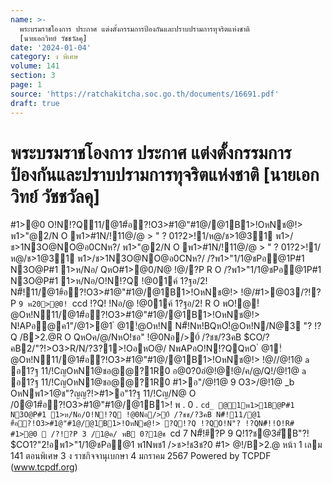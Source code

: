 ```yaml
---
name: >-
  พระบรมราชโองการ ประกาศ แต่งตั้งกรรมการป้องกันและปราบปรามการทุจริตแห่งชาติ
  [นายเอกวิทย์ วัชชวัลคุ]
date: '2024-01-04'
category: ง พิเศษ
volume: 141
section: 3
page: 1
source: 'https://ratchakitcha.soc.go.th/documents/16691.pdf'
draft: true
---
```


# พระบรมราชโองการ ประกาศ แต่งตั้งกรรมการป้องกันและปราบปรามการทุจริตแห่งชาติ [นายเอกวิทย์ วัชชวัลคุ]

#1>@0 O!N!?Q11/@1#้อ?!O3>#1@"#1@/@1B1>!OหNช@!> พ1>"@2/N O พ1>#1N/!11@/@ > " ? 01?2>!1/ห@/ช>1@31 พ1>/ช>1N3O@NO@อ0CNห?/ พ1>"@2/N O พ1>#1N/!11@/@ > " ? 01?2>!1/ห@/ช>1@31 พ1>/ช>1N3O@NO@อ0CNห?/ /?พ1>"1/1@ชPอ@1P#1 N3O@P#1 1>ห/Nอ/ QหO#1>@0/N@ !@/?P R O /?พ1>"1/1@ชPอ@1P#1 N3O@P#1 1>ห/Nอ/O!N!?Q !@01ค์ 1?ฐอ/2! N#็!11/@1#้อ?!O3>#1@"#1@/@1B1>!OหNช@!> !@/#1>@03/?!?P `9 พ20>@0! `ccd !?Q! !Nอ/@ !@01ค์ 1?ฐอ/2! R O พO!@!ํ@Oห!N11/@1#้อ?!O3>#1@"#1@/@1B1>!OหNช@!> N!APอ@ค1"/@1>@1 ํ @1!ํ@Oห!N N#็!Nห!BQหO!ํ@Oห!N/N@3 "? !?Q /B>2.@R O QหOค/@/NหO!ชอ" !@0Nอ/>0์ /?ชช/?3คB $CO/?คB2/"?!>O3>R/N/?3?1>!OอหO@/ NพAPอO!N!?QQหO ํ @1!ํ@Oห!N11/@1#้อ?!O3>#1@"#1@/@1B1>!OหNช@!> !@//@!1@ `a` อ1?ฐ 11/!CญOหN1@ชอ@@?1R0 อ@0?0อํ@!@!@/ค/@/Q!/@!1@ `a` อ1?ฐ 11/!CญOหN1@ชอ@@?1R0 #1>อ"/@!1@ 9 O3>/@!1@ _b OหNพ1>1@ช"?ญญ?!>#1>อ"1?ฐ 11/!Cญ/N@ O /0@1#้อ?!O3>#1@"#1@/@1B1>! พ . 0 . `cd_ @1พ1>1B@P#1 N3O@P#1 1>ห/Nอ/O!N!?Q !@0Nอ/>0์ /?ชช/?3คB N#็!11/@1 #้อ?!O3>#1@"#1@/@1B1>!OหNช@!> ?Q!?Q !?QO!N"? !?QN#็!!O!R# #1>@0  /?!?P 3 /1@ค/ พB 0?1@ช `cd 7 N#็!#ี?P 9 Q!1?ช@3#ัB"?! $CO1?"2!อพ1>"1/1@ชPอ@1 พ1Nพช1 />ช>!ช3ช?0 #1> @!/B>2.@ หน้า 1 เลม 141 ตอนพิเศษ 3 ง ราชกิจจานุเบกษา 4 มกราคม 2567 Powered by TCPDF (www.tcpdf.org)
